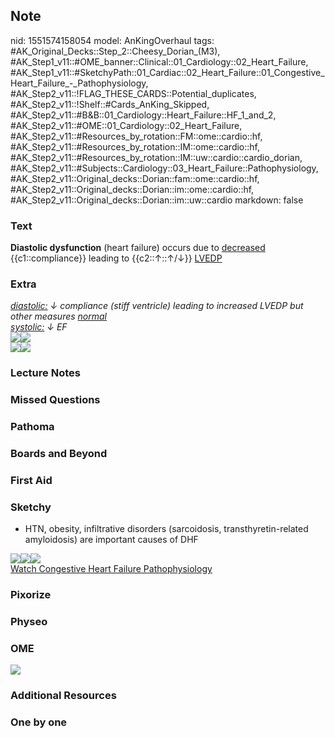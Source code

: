 ## Note
nid: 1551574158054
model: AnKingOverhaul
tags: #AK_Original_Decks::Step_2::Cheesy_Dorian_(M3), #AK_Step1_v11::#OME_banner::Clinical::01_Cardiology::02_Heart_Failure, #AK_Step1_v11::#SketchyPath::01_Cardiac::02_Heart_Failure::01_Congestive_Heart_Failure_-_Pathophysiology, #AK_Step2_v11::!FLAG_THESE_CARDS::Potential_duplicates, #AK_Step2_v11::!Shelf::#Cards_AnKing_Skipped, #AK_Step2_v11::#B&B::01_Cardiology::Heart_Failure::HF_1_and_2, #AK_Step2_v11::#OME::01_Cardiology::02_Heart_Failure, #AK_Step2_v11::#Resources_by_rotation::FM::ome::cardio::hf, #AK_Step2_v11::#Resources_by_rotation::IM::ome::cardio::hf, #AK_Step2_v11::#Resources_by_rotation::IM::uw::cardio::cardio_dorian, #AK_Step2_v11::#Subjects::Cardiology::03_Heart_Failure::Pathophysiology, #AK_Step2_v11::Original_decks::Dorian::fam::ome::cardio::hf, #AK_Step2_v11::Original_decks::Dorian::im::ome::cardio::hf, #AK_Step2_v11::Original_decks::Dorian::im::uw::cardio
markdown: false

### Text
<b>Diastolic dysfunction</b> (heart failure) occurs due to
<u>decreased</u> {{c1::compliance}} leading to {{c2::↑::↑/↓}}
<u>LVEDP</u>

### Extra
<div>
  <i><u>diastolic:</u> ↓ compliance (stiff ventricle) leading to
  increased LVEDP but other measures <u>normal</u></i>
  <div>
    <i><u>systolic:</u> ↓ EF</i>
  </div>
</div>
<div>
  <img src="paste-1370433869840385.jpg"><i><img src=
  "paste-1338629637013505.jpg"></i>
</div>
<div>
  <img src="der%20it%20is.png"><i><img src=
  "paste-1331001775095809.jpg"></i>
</div>

### Lecture Notes


### Missed Questions


### Pathoma


### Boards and Beyond


### First Aid


### Sketchy
* HTN, obesity, infiltrative disorders (sarcoidosis,
transthyretin-related amyloidosis) are important causes of DHF
<div><img src=
"Screen%20Shot%202020-01-05%20at%205.10.22%20PM.JPG"><img src=
"Screen%20Shot%202020-01-05%20at%205.10.26%20PM.JPG"><img src=
"Zoverall%20picture%20(23)_1566160514431.jpg"></div><a href=
"https://dashboard.sketchy.com/study/medical/courses/medical-pathophysiology/units/medical-pathophysiology-cardiac/videos/medical-pathophysiology-cardiac-heart-failure-congestive-heart-failure-pathophysiology?utm_source=anki&utm_medium=partnership&utm_campaign=february_update&utm_content=medical">Watch
Congestive Heart Failure Pathophysiology</a>

### Pixorize


### Physeo


### OME
<div class="ome-widget">
  <a href=
  "https://onlinemeded.org/spa/cardiology/heart-failure/acquire?ref=anki">
  <img src="_OME_AnkiFlashcards_Lesson_5.png"></a>
</div>

### Additional Resources


### One by one

